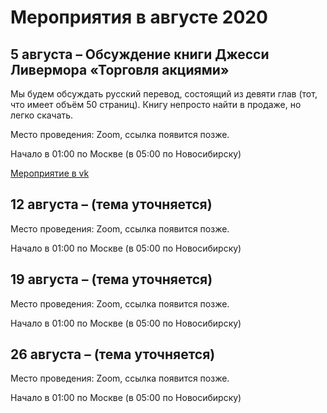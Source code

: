 # Мероприятия в августе 2020

## 5 августа – Обсуждение книги Джесси Ливермора «Торговля акциями»

Мы будем обсуждать русский перевод, состоящий из девяти глав (тот, что имеет объём 50 страниц). Книгу непросто найти в продаже, но легко скачать.

Место проведения: Zoom, ссылка появится позже.

Начало в 01:00 по Москве (в 05:00 по Новосибирску)

[Мероприятие в vk](https://vk.com/event197388189)

## 12 августа – (тема уточняется)

Место проведения: Zoom, ссылка появится позже.

Начало в 01:00 по Москве (в 05:00 по Новосибирску)

## 19 августа – (тема уточняется)

Место проведения: Zoom, ссылка появится позже.

Начало в 01:00 по Москве (в 05:00 по Новосибирску)

## 26 августа – (тема уточняется)

Место проведения: Zoom, ссылка появится позже.

Начало в 01:00 по Москве (в 05:00 по Новосибирску)

